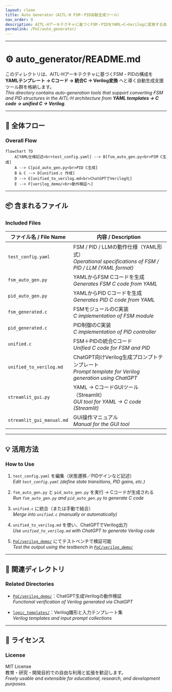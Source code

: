 ```yaml
---
layout: clean
title: Auto Generator（AITL-H FSM・PID自動生成ツール）
nav_order: 9
description: AITL-Hアーキテクチャに基づくFSM・PIDをYAML→C→Verilogに変換する自動生成支援ツール群。
permalink: /PoC/auto_generator/
---
```


---

# ⚙️ auto_generator/README.md

このディレクトリは、AITL-Hアーキテクチャに基づくFSM・PIDの構成を  
**YAMLテンプレート → Cコード → 統合C → Verilog変換** へと導く自動生成支援ツール群を格納します。  
_This directory contains auto-generation tools that support converting FSM and PID structures in the AITL-H architecture from **YAML templates → C code → unified C → Verilog**._

---

## 🧠 全体フロー  
### Overall Flow

```mermaid
flowchart TD
    A[YAML仕様記述<br>test_config.yaml] --> B[fsm_auto_gen.py<br>FSM C生成]
    A --> C[pid_auto_gen.py<br>PID C生成]
    B & C --> D[unified.c 作成]
    D --> E[unified_to_verilog.md<br>ChatGPTでVerilog化]
    E --> F[verilog_demo/<br>動作検証へ]
```

---

## 📦 含まれるファイル  
### Included Files

| ファイル名 / File Name           | 内容 / Description |
|----------------------------------|--------------------|
| `test_config.yaml`              | FSM / PID / LLMの動作仕様（YAML形式）<br>_Operational specifications of FSM / PID / LLM (YAML format)_ |
| `fsm_auto_gen.py`               | YAMLからFSM Cコードを生成<br>_Generates FSM C code from YAML_ |
| `pid_auto_gen.py`               | YAMLからPID Cコードを生成<br>_Generates PID C code from YAML_ |
| `fsm_generated.c`               | FSMモジュールのC実装<br>_C implementation of FSM module_ |
| `pid_generated.c`               | PID制御のC実装<br>_C implementation of PID controller_ |
| `unified.c`                     | FSM＋PIDの統合Cコード<br>_Unified C code for FSM and PID_ |
| `unified_to_verilog.md`         | ChatGPT向けVerilog生成プロンプトテンプレート<br>_Prompt template for Verilog generation using ChatGPT_ |
| `streamlit_gui.py`              | YAML → CコードGUIツール（Streamlit）<br>_GUI tool for YAML → C code (Streamlit)_ |
| `streamlit_gui_manual.md`       | GUI操作マニュアル<br>_Manual for the GUI tool_ |

---

## 💡 活用方法  
### How to Use

1. `test_config.yaml` を編集（状態遷移／PIDゲインなど記述）  
   _Edit `test_config.yaml` (define state transitions, PID gains, etc.)_

2. `fsm_auto_gen.py` と `pid_auto_gen.py` を実行 → Cコードが生成される  
   _Run `fsm_auto_gen.py` and `pid_auto_gen.py` to generate C code_

3. `unified.c` に統合（または手動で結合）  
   _Merge into `unified.c` (manually or automatically)_

4. `unified_to_verilog.md` を使い、ChatGPTでVerilog出力  
   _Use `unified_to_verilog.md` with ChatGPT to generate Verilog code_

5. [`PoC/verilog_demo/`](../verilog_demo/) にてテストベンチで検証可能  
   _Test the output using the testbench in [`PoC/verilog_demo/`](../verilog_demo/)_

---

## 🔗 関連ディレクトリ  
### Related Directories

- [`PoC/verilog_demo/`](../verilog_demo/)：ChatGPT生成Verilogの動作検証  
  _Functional verification of Verilog generated via ChatGPT_

- [`logic_templates/`](../logic_templates/)：Verilog雛形と入力テンプレート集  
  _Verilog templates and input prompt collections_

---

## 📜 ライセンス  
### License

MIT License  
教育・研究・開発目的での自由な利用と拡張を歓迎します。  
_Freely usable and extensible for educational, research, and development purposes._
